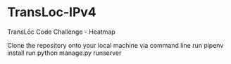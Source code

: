 # TransLoc-IPv4
TransLōc Code Challenge - Heatmap


Clone the repository onto your local machine via command line
run pipenv install
run python manage.py runserver
